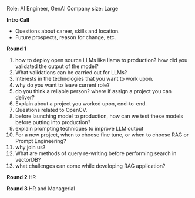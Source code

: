 Role: AI Engineer, GenAI
Company size: Large

**Intro Call**
- Questions about career, skills and location.
- Future prospects, reason for change, etc.

**Round 1**
1. how to deploy open source LLMs like llama to production? how did you validated the output of the model?
2. What validations can be carried out for LLMs?
3. Interests in the technologies that you want to work upon.
4. why do you want to leave current role?
5. do you think a reliable person? where if assign a project you can deliver?
6. Explain about a project you worked upon, end-to-end.
7. Questions related to OpenCV.
8. before launching model to production, how can we test these models before putting into production?
9. explain prompting techniques to improve LLM output
10. For a new project, when to choose fine tune, or when to choose RAG or Prompt Engineering?
11. why join us?
12. What are methods of query re-writing before performing search in vectorDB?
13. what challenges can come while developing RAG application?

**Round 2**
HR

**Round 3**
HR and Managerial